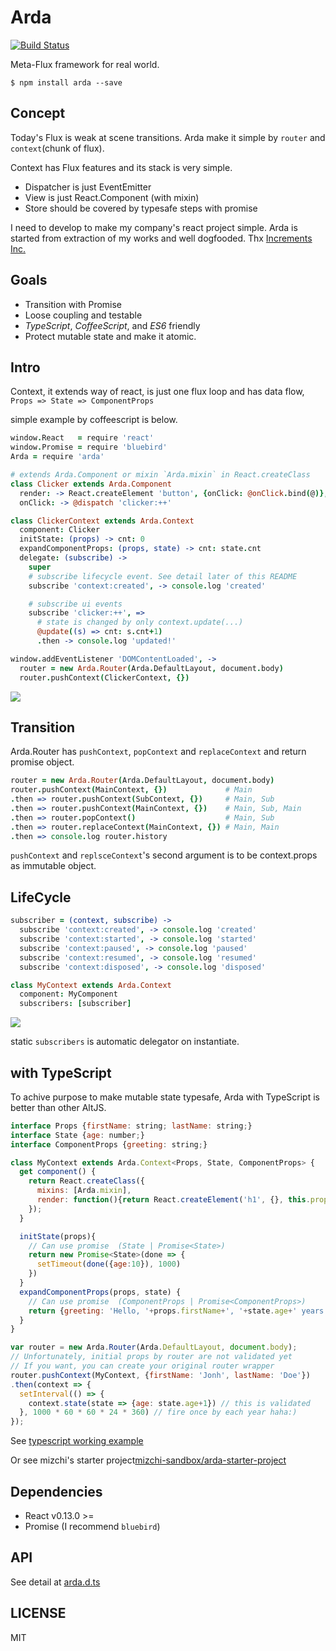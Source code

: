 # Arda

[![Build Status](https://drone.io/github.com/mizchi/arda/status.png)](https://drone.io/github.com/mizchi/arda/latest)

Meta-Flux framework for real world.

```
$ npm install arda --save
```

## Concept

Today's Flux is weak at scene transitions. Arda make it simple by `router` and `context`(chunk of flux).

Context has Flux features and its stack is very simple.

- Dispatcher is just EventEmitter
- View is just React.Component (with mixin)
- Store should be covered by typesafe steps with promise

I need to develop to make my company's react project simple. Arda is started from extraction of my works and well dogfooded. Thx [Increments Inc.](https://github.com/increments "Increments Inc.")


## Goals

- Transition with Promise
- Loose coupling and testable
- *TypeScript*, *CoffeeScript*, and *ES6* friendly
- Protect mutable state and make it atomic.

## Intro

Context, it extends way of react, is just one flux loop and has data flow, `Props => State => ComponentProps`

simple example by coffeescript is below.

```coffee
window.React   = require 'react'
window.Promise = require 'bluebird'
Arda = require 'arda'

# extends Arda.Component or mixin `Arda.mixin` in React.createClass
class Clicker extends Arda.Component
  render: -> React.createElement 'button', {onClick: @onClick.bind(@)}, @props.cnt
  onClick: -> @dispatch 'clicker:++'

class ClickerContext extends Arda.Context
  component: Clicker
  initState: (props) -> cnt: 0
  expandComponentProps: (props, state) -> cnt: state.cnt
  delegate: (subscribe) ->
    super
    # subscribe lifecycle event. See detail later of this README
    subscribe 'context:created', -> console.log 'created'

    # subscribe ui events
    subscribe 'clicker:++', =>
      # state is changed by only context.update(...)
      @update((s) => cnt: s.cnt+1)
      .then -> console.log 'updated!'

window.addEventListener 'DOMContentLoaded', ->
  router = new Arda.Router(Arda.DefaultLayout, document.body)
  router.pushContext(ClickerContext, {})
```

![](http://i.gyazo.com/7b2dffed4f296beddc8a305270db884a.png)

## Transition

Arda.Router has `pushContext`, `popContext` and `replaceContext` and return promise object.

```coffee
router = new Arda.Router(Arda.DefaultLayout, document.body)
router.pushContext(MainContext, {})             # Main
.then => router.pushContext(SubContext, {})     # Main, Sub
.then => router.pushContext(MainContext, {})    # Main, Sub, Main
.then => router.popContext()                    # Main, Sub
.then => router.replaceContext(MainContext, {}) # Main, Main
.then => console.log router.history
```

`pushContext` and `replsceContext`'s second argument is to be context.props as immutable object.

## LifeCycle

```coffee
subscriber = (context, subscribe) ->
  subscribe 'context:created', -> console.log 'created'
  subscribe 'context:started', -> console.log 'started'
  subscribe 'context:paused', -> console.log 'paused'
  subscribe 'context:resumed', -> console.log 'resumed'
  subscribe 'context:disposed', -> console.log 'disposed'

class MyContext extends Arda.Context
  component: MyComponent
  subscribers: [subscriber]
```

![](http://i.gyazo.com/ff7ddb2643ea4d1587f1ce236da0f918.png)

static `subscribers` is automatic delegator on instantiate.

## with TypeScript

To achive purpose to make mutable state typesafe, Arda with TypeScript is better than other AltJS.

```javascript
interface Props {firstName: string; lastName: string;}
interface State {age: number;}
interface ComponentProps {greeting: string;}

class MyContext extends Arda.Context<Props, State, ComponentProps> {
  get component() {
    return React.createClass({
      mixins: [Arda.mixin],
      render: function(){return React.createElement('h1', {}, this.props.greeting);}
    });
  }

  initState(props){
    // Can use promise  (State | Promise<State>)
    return new Promise<State>(done => {
      setTimeout(done({age:10}), 1000)
    })
  }
  expandComponentProps(props, state) {
    // Can use promise  (ComponentProps | Promise<ComponentProps>)
    return {greeting: 'Hello, '+props.firstName+', '+state.age+' years old'}
  }
}

var router = new Arda.Router(Arda.DefaultLayout, document.body);
// Unfortunately, initial props by router are not validated yet
// If you want, you can create your original router wrapper
router.pushContext(MyContext, {firstName: 'Jonh', lastName: 'Doe'})
.then(context => {
  setInterval(() => {
    context.state(state => {age: state.age+1}) // this is validated
  }, 1000 * 60 * 60 * 24 * 360) // fire once by each year haha:)
});
```

See [typescript working example](examples/typescript/index.ts)

Or see mizchi's starter project[mizchi-sandbox/arda-starter-project](https://github.com/mizchi-sandbox/arda-starter-project "mizchi-sandbox/arda-starter-project")

## Dependencies

- React v0.13.0 >=
- Promise (I recommend `bluebird`)

## API

See detail at [arda.d.ts](arda.d.ts)

## LICENSE

MIT
